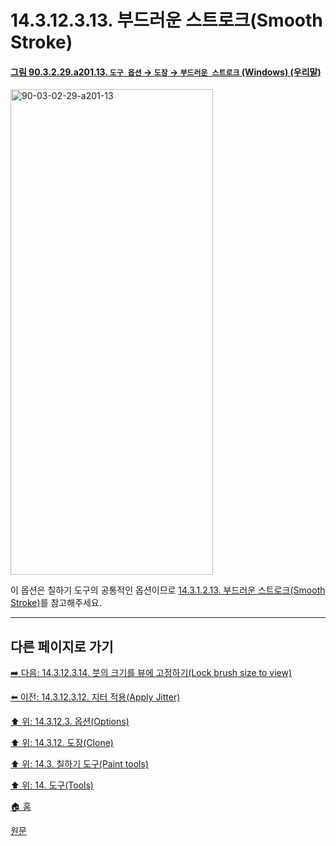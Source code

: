 # 14.3.12.3.13. 부드러운 스트로크(Smooth Stroke)

<a id="90-03-02-29-a201-13"></a>

#### [그림 90.3.2.29.a201.13. `도구 옵션` → `도장` → `부드러운 스트로크` (Windows) (우리말)](./90-03-02-29-clone.md#90-03-02-29-a201-13)
<img width="324" height="777" alt="90-03-02-29-a201-13" src="https://github.com/user-attachments/assets/b2ae10a3-f5f5-4c0c-82b5-2ddbd420474e" />

이 옵션은 칠하기 도구의 공통적인 옵션이므로 [14.3.1.2.13. 부드러운 스트로크(Smooth Stroke)](./14-03-01-02-13-smooth_stroke.md)를 참고해주세요.

***

## 다른 페이지로 가기

[➡️ 다음: 14.3.12.3.14. 붓의 크기를 뷰에 고정하기(Lock brush size to view)](./14-03-12-03-14-lock_brush_size_to_view.md)

[⬅️ 이전: 14.3.12.3.12. 지터 적용(Apply Jitter)](./14-03-12-03-12-apply_jitter.md)

[⬆️ 위: 14.3.12.3. 옵션(Options)](./14-03-12-03-00-options.md)

[⬆️ 위: 14.3.12. 도장(Clone)](./14-03-12-00-clone.md)

[⬆️ 위: 14.3. 칠하기 도구(Paint tools)](./14-03-00-paint_tools.md)

[⬆️ 위: 14. 도구(Tools)](./14-00-tools.md)

[🏠 홈](./00-home.md)

[원문](https://docs.gimp.org/2.10/ko/gimp-tool-clone.html#idm13735)